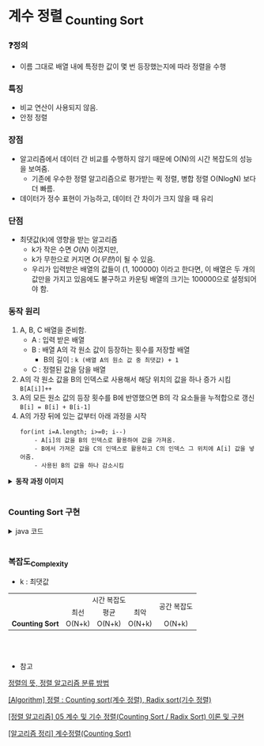 # 계수 정렬<sub> Counting Sort</sub>


### ❓정의
- 이름 그대로 배열 내에 특정한 값이 몇 번 등장했는지에 따라 정렬을 수행

### 특징
- 비교 연산이 사용되지 않음.
- 안정 정렬

### 장점
- 알고리즘에서 데이터 간 비교를 수행하지 않기 때문에 O(N)의 시간 복잡도의 성능을 보여줌.
    - 기존에 우수한 정렬 알고리즘으로 평가받는 퀵 정렬, 병합 정렬 O(NlogN) 보다 더 빠름.
- 데이터가 정수 표현이 가능하고, 데이터 간 차이가 크지 않을 때 유리


### 단점
- 최댓값(k)에 영향을 받는 알고리즘
    - k가 작은 수면 $O(N)$ 이겠지만,
    - k가 무한으로 커지면 $O(무한)$이 될 수 있음.
    - 우리가 입력받은 배열의 값들이 (1, 100000) 이라고 한다면, 이 배열은 두 개의 값만을 가지고 있음에도 불구하고 카운팅 배열의 크기는 100000으로 설정되어야 함.


### 동작 원리
1. A, B, C 배열을 준비함.
    - A : 입력 받은 배열
    - B : 배열 A의 각 원소 값이 등장하는 횟수를 저장할 배열 
        - B의 길이 : `k (배열 A의 원소 값 중 최댓값) + 1`
    - C : 정렬된 값을 담을 배열
1. A의 각 원소 값을 B의 인덱스로 사용해서 해당 위치의 값을 하나 증가 시킴 `B[A[i]]++`
1. A의 모든 원소 값의 등장 횟수를 B에 반영했으면 B의 각 요소들을 누적합으로 갱신 `B[i] = B[i] + B[i-1]`
1. A의 가장 뒤에 있는 값부터 아래 과정을 시작
    ```
    for(int i=A.length; i>=0; i--)
        - A[i]의 값을 B의 인덱스로 활용하여 값을 가져옴.
        - B에서 가져온 값을 C의 인덱스로 활용하고 C의 인덱스 그 위치에 A[i] 값을 넣어줌.
        - 사용된 B의 값을 하나 감소시킴

    ```




<details>
<summary><b>동작 과정 이미지</b></summary>
<div markdown="1">
<p align="center">  
<img src="./img/CountingSortProcedure1.png" align="center" width="48%">  
<img src="./img/CountingSortProcedure2.png" align="center" width="48%">
</p>

-------


<p align="center">  
<img src="./img/CountingSortProcedure3.png" align="center" width="48%">  
<img src="./img/CountingSortProcedure4.png" align="center" width="48%">
</p>

-------


<p align="center">  
<img src="./img/CountingSortProcedure5.png" align="center" width="48%">  
<img src="./img/CountingSortProcedure6.png" align="center" width="48%">
</p>

-------


<p align="center">  
<img src="./img/CountingSortProcedure7.png" align="center" width="48%">  
<img src="./img/CountingSortProcedure8.png" align="center" width="48%">
</p>

-------


<p align="center">  
<img src="./img/CountingSortProcedure9.png" align="center" width="48%">  
<img src="./img/CountingSortProcedure10.png" align="center" width="48%">
</p>

-------


<p align="center">  
<img src="./img/CountingSortProcedure11.png" align="center" width="48%">  
<img src="./img/CountingSortProcedure12.png" align="center" width="48%">
</p>

-------


<p align="center">  
<img src="./img/CountingSortProcedure13.png" align="center" width="80%">  
</p>

-------


<p align="center">  
<img src="./img/CountingSortProcedure14.png" align="center" width="48%">  
<img src="./img/CountingSortProcedure15.png" align="center" width="48%">
</p>

-------

<p align="center">  
<img src="./img/CountingSortProcedure16.png" align="center" width="48%">  
<img src="./img/CountingSortProcedure17.png" align="center" width="48%">
</p>

-------


<p align="center">  
<img src="./img/CountingSortProcedure18.png" align="center" width="48%">  
<img src="./img/CountingSortProcedure19.png" align="center" width="48%">
</p>

-------

<p align="center">  
<img src="./img/CountingSortProcedure20.png" align="center" width="48%">  
<img src="./img/CountingSortProcedure21.png" align="center" width="48%">
</p>

-------

<p align="center">  
<img src="./img/CountingSortProcedure22.png" align="center" width="48%">  
<img src="./img/CountingSortProcedure23.png" align="center" width="48%">
</p>

-------

<p align="center">  
<img src="./img/CountingSortProcedure24.png" align="center" width="48%">  
<img src="./img/CountingSortProcedure25.png" align="center" width="48%">
</p>

-------

<p align="center">  
<img src="./img/CountingSortProcedure26.png" align="center" width="48%">  
<img src="./img/CountingSortProcedure27.png" align="center" width="48%">
</p>

-------

<p align="center">  
<img src="./img/CountingSortProcedure28.png" align="center" width="48%">  
<img src="./img/CountingSortProcedure29.png" align="center" width="48%">
</p>

-------

<p align="center">  
<img src="./img/CountingSortProcedure30.png" align="center" width="48%">  
<img src="./img/CountingSortProcedure31.png" align="center" width="48%">
</p>

-------

<p align="center">  
<img src="./img/CountingSortProcedure32.png" align="center" width="48%">  
<img src="./img/CountingSortProcedure33.png" align="center" width="48%">
</p>

-------

<p align="center">  
<img src="./img/CountingSortProcedure34.png" align="center" width="48%">  
<img src="./img/CountingSortProcedure35.png" align="center" width="48%">
</p>

-------

<p align="center">  
<img src="./img/CountingSortProcedure36.png" align="center" width="48%">
<img src="./img/CountingSortProcedure37.png" align="center" width="48%">
</p>

-------


<p align="center"> 
<img src="./img/CountingSortResult.png" align="center" width="80%">
</p>

</div>
</details>

</br>

### Counting Sort 구현
<details>
<summary>java 코드</summary>
<div markdown="1">

```java
import java.util.Arrays;

public class CountingSort {

	public static void main(String[] args) {

		int[] A = { 1, 2, 3, 6, 4, 3 }; // 입력 받은 배열

		int n = A.length; // 배열 A의 길이
		int k = 0; // 배열 A의 원소 중 최댓값

		for (int i = 0; i < n; i++) {
			if (k < A[i])
				k = A[i];
		}

		int[] B = new int[k + 1]; // 배열 A의 각 원소 값이 등장하는 횟수를 저장할 배열

		int[] C = new int[n]; // 정렬된 값을 담을 배열
		
		System.out.println("Before Counting Sort");
		System.out.println(Arrays.toString(A));
		
		countingSort(A, B, C, n, k);
		
		System.out.println("After Counting Sort");
		System.out.println(Arrays.toString(C));
	}

	private static void countingSort(int[] A, int[] B, int[] C, int n, int k) {

		// 배열 A의 각 원소들이 등장하는 횟수 카운팅
		for (int i = 0; i < n; i++) {
			B[A[i]]++;
		}

		// 배열 B 누적합 계산
		for (int i = 1; i <= k; i++) {
			B[i] = B[i] + B[i - 1];
		}

		// C에 정렬된 결과 넣기
		for (int i = n - 1; i >= 0; i--) {
			// 현재 선택된 A의 원소
			int a = A[i];

			// B에서 뽑은 수
			int b = B[a];

			// C에 입력
			C[b - 1] = a;

			// B에서 뽑았으니 하나 감소시킴
			B[a]--;

		}

	}

}
```

</div>
</details>

</br>

### 복잡도<sub>Complexity</sub>

* k : 최댓값

<table style="text-align:center">
  <tr>
    <td ></td>
    <td colspan="3">시간 복잡도</td>
    <td rowspan="2">공간 복잡도</td>
  </tr>
  <tr>
    <td></td>
    <td >최선</td>
    <td>평균</td>
    <td>최악</td>
  </tr>
  <tr>
    <td><b>Counting Sort</b></td>
    <td>O(N+k)</td>
    <td>O(N+k)</td>
    <td>O(N+k)</td>
    <td>O(N+k)</td>
  </tr>
</table>


</br>
</br>

- 참고


[정렬의 뜻, 정렬 알고리즘 분류 방법](https://hellowoori.tistory.com/48)

[[Algorithm] 정렬 : Counting sort(계수 정렬), Radix sort(기수 정렬)](https://velog.io/@wjdqls9362/Algorithm-%EC%A0%95%EB%A0%AC-Radix-sort-Counting-sort)

[[정렬 알고리즘] 05 계수 및 기수 정렬(Counting Sort / Radix Sort) 이론 및 구현](https://rninche01.tistory.com/entry/%EC%A0%95%EB%A0%AC-%EC%95%8C%EA%B3%A0%EB%A6%AC%EC%A6%98-05-%EA%B3%84%EC%88%98-%EB%B0%8F-%EA%B8%B0%EC%88%98-%EC%A0%95%EB%A0%ACCounting-Sort-Radix-Sort)

[[알고리즘 정리] 계수정렬(Counting Sort)](https://jeonyeohun.tistory.com/103)